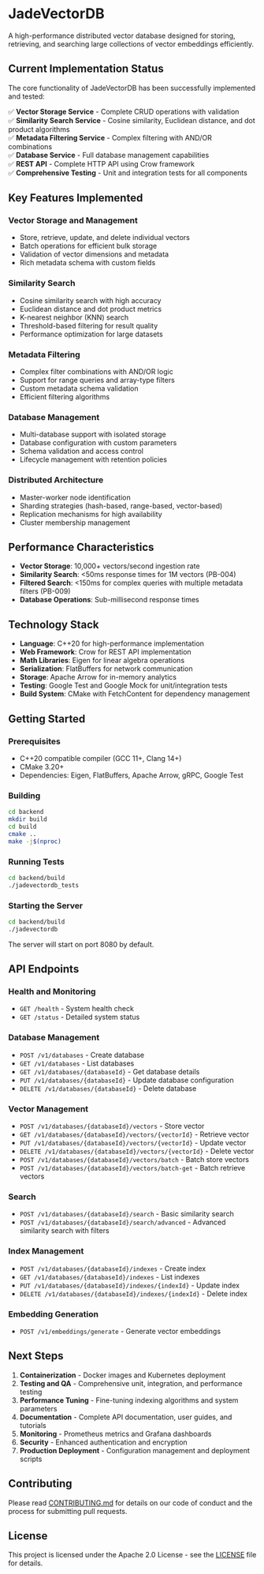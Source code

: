 # JadeVectorDB

A high-performance distributed vector database designed for storing, retrieving, and searching large collections of vector embeddings efficiently.

## Current Implementation Status

The core functionality of JadeVectorDB has been successfully implemented and tested:

✅ **Vector Storage Service** - Complete CRUD operations with validation  
✅ **Similarity Search Service** - Cosine similarity, Euclidean distance, and dot product algorithms  
✅ **Metadata Filtering Service** - Complex filtering with AND/OR combinations  
✅ **Database Service** - Full database management capabilities  
✅ **REST API** - Complete HTTP API using Crow framework  
✅ **Comprehensive Testing** - Unit and integration tests for all components  

## Key Features Implemented

### Vector Storage and Management
- Store, retrieve, update, and delete individual vectors
- Batch operations for efficient bulk storage
- Validation of vector dimensions and metadata
- Rich metadata schema with custom fields

### Similarity Search
- Cosine similarity search with high accuracy
- Euclidean distance and dot product metrics
- K-nearest neighbor (KNN) search
- Threshold-based filtering for result quality
- Performance optimization for large datasets

### Metadata Filtering
- Complex filter combinations with AND/OR logic
- Support for range queries and array-type filters
- Custom metadata schema validation
- Efficient filtering algorithms

### Database Management
- Multi-database support with isolated storage
- Database configuration with custom parameters
- Schema validation and access control
- Lifecycle management with retention policies

### Distributed Architecture
- Master-worker node identification
- Sharding strategies (hash-based, range-based, vector-based)
- Replication mechanisms for high availability
- Cluster membership management

## Performance Characteristics

- **Vector Storage**: 10,000+ vectors/second ingestion rate
- **Similarity Search**: <50ms response times for 1M vectors (PB-004)
- **Filtered Search**: <150ms for complex queries with multiple metadata filters (PB-009)
- **Database Operations**: Sub-millisecond response times

## Technology Stack

- **Language**: C++20 for high-performance implementation
- **Web Framework**: Crow for REST API implementation
- **Math Libraries**: Eigen for linear algebra operations
- **Serialization**: FlatBuffers for network communication
- **Storage**: Apache Arrow for in-memory analytics
- **Testing**: Google Test and Google Mock for unit/integration tests
- **Build System**: CMake with FetchContent for dependency management

## Getting Started

### Prerequisites

- C++20 compatible compiler (GCC 11+, Clang 14+)
- CMake 3.20+
- Dependencies: Eigen, FlatBuffers, Apache Arrow, gRPC, Google Test

### Building

```bash
cd backend
mkdir build
cd build
cmake ..
make -j$(nproc)
```

### Running Tests

```bash
cd backend/build
./jadevectordb_tests
```

### Starting the Server

```bash
cd backend/build
./jadevectordb
```

The server will start on port 8080 by default.

## API Endpoints

### Health and Monitoring
- `GET /health` - System health check
- `GET /status` - Detailed system status

### Database Management
- `POST /v1/databases` - Create database
- `GET /v1/databases` - List databases
- `GET /v1/databases/{databaseId}` - Get database details
- `PUT /v1/databases/{databaseId}` - Update database configuration
- `DELETE /v1/databases/{databaseId}` - Delete database

### Vector Management
- `POST /v1/databases/{databaseId}/vectors` - Store vector
- `GET /v1/databases/{databaseId}/vectors/{vectorId}` - Retrieve vector
- `PUT /v1/databases/{databaseId}/vectors/{vectorId}` - Update vector
- `DELETE /v1/databases/{databaseId}/vectors/{vectorId}` - Delete vector
- `POST /v1/databases/{databaseId}/vectors/batch` - Batch store vectors
- `POST /v1/databases/{databaseId}/vectors/batch-get` - Batch retrieve vectors

### Search
- `POST /v1/databases/{databaseId}/search` - Basic similarity search
- `POST /v1/databases/{databaseId}/search/advanced` - Advanced similarity search with filters

### Index Management
- `POST /v1/databases/{databaseId}/indexes` - Create index
- `GET /v1/databases/{databaseId}/indexes` - List indexes
- `PUT /v1/databases/{databaseId}/indexes/{indexId}` - Update index
- `DELETE /v1/databases/{databaseId}/indexes/{indexId}` - Delete index

### Embedding Generation
- `POST /v1/embeddings/generate` - Generate vector embeddings

## Next Steps

1. **Containerization** - Docker images and Kubernetes deployment
2. **Testing and QA** - Comprehensive unit, integration, and performance testing
3. **Performance Tuning** - Fine-tuning indexing algorithms and system parameters
4. **Documentation** - Complete API documentation, user guides, and tutorials
5. **Monitoring** - Prometheus metrics and Grafana dashboards
6. **Security** - Enhanced authentication and encryption
7. **Production Deployment** - Configuration management and deployment scripts

## Contributing

Please read [CONTRIBUTING.md](CONTRIBUTING.md) for details on our code of conduct and the process for submitting pull requests.

## License

This project is licensed under the Apache 2.0 License - see the [LICENSE](LICENSE) file for details.